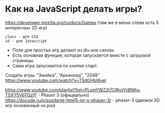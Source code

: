 # Как на JavaScript делать игры?
https://developer.mozilla.org/ru/docs/Games (там же в меню слева есть 5 интересных 2D игр)

    class - для CSS
    id - для Javascript

- Поле для простых игр делают из div или canvas.
- Есть основная функция, которая запускается вместе с загрузкой страницы.
- Сама игра запускается по кнопке старт.

Создать игры: "Змейка", "Арканоид", "2048"  
https://www.youtube.com/watch?v=TSdGHbI6veI  

https://www.youtube.com/playlist?list=PLumYWZ2t7CRtojYrBNKu-TSXY5VbTGzIY - Phaser 3 (официально)  
https://docode.ru/p/sozdanie-html5-igr-s-phaser-3/ - phaser-3 (движок 2D игр основанный на pixi)
